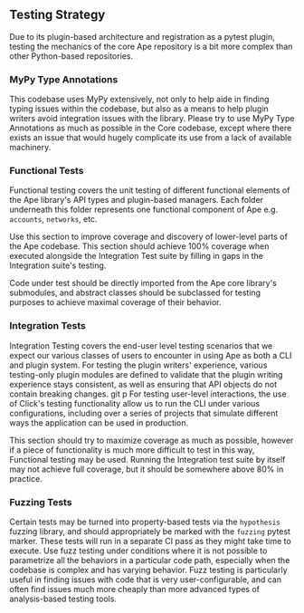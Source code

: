 ## Testing Strategy

Due to its plugin-based architecture and registration as a pytest plugin, testing the mechanics
of the core Ape repository is a bit more complex than other Python-based repositories.

### MyPy Type Annotations

This codebase uses MyPy extensively, not only to help aide in finding typing issues within the
codebase, but also as a means to help plugin writers avoid integration issues with the library.
Please try to use MyPy Type Annotations as much as possible in the Core codebase, except where
there exists an issue that would hugely complicate its use from a lack of available machinery.

### Functional Tests

Functional testing covers the unit testing of different functional elements of the Ape library's
API types and plugin-based managers. Each folder underneath this folder represents one functional
component of Ape e.g. `accounts`, `networks`, etc.

Use this section to improve coverage and discovery of lower-level parts of the Ape codebase. This
section should achieve 100% coverage when executed alongside the Integration Test suite by filling
in gaps in the Integration suite's testing.

Code under test should be directly imported from the Ape core library's submodules, and abstract
classes should be subclassed for testing purposes to achieve maximal coverage of their behavior.

### Integration Tests

Integration Testing covers the end-user level testing scenarios that we expect our various classes
of users to encounter in using Ape as both a CLI and plugin system. For testing the plugin writers'
experience, various testing-only plugin modules are defined to validate that the plugin writing
experience stays consistent, as well as ensuring that API objects do not contain breaking changes.
git p
For testing user-level interactions, the use of Click's testing functionality allow us to run the
CLI under various configurations, including over a series of projects that simulate different ways
the application can be used in production.

This section should try to maximize coverage as much as possible, however if a piece of
functionality is much more difficult to test in this way, Functional testing may be used. Running
the Integration test suite by itself may not achieve full coverage, but it should be somewhere
above 80% in practice.

### Fuzzing Tests

Certain tests may be turned into property-based tests via the `hypothesis` fuzzing library, and
should appropriately be marked with the `fuzzing` pytest marker. These tests will run in a separate
CI pass as they might take time to execute. Use fuzz testing under conditions where it is not
possible to parametrize all the behaviors in a particular code path, especially when the
codebase is complex and has varying behavior. Fuzz testing is particularly useful in finding issues
with code that is very user-configurable, and can often find issues much more cheaply than more
advanced types of analysis-based testing tools.
